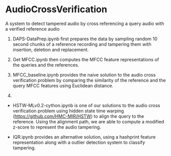 # AudioCrossVerification
A system to detect tampered audio by cross referencing a query audio with a verified reference audio

1. DAPS-DataPrep.ipynb first prepares the data by sampling random 10 second chunks of a reference recording and tampering them with insertion, deletion and replacement.

2. Get MFCC.ipynb then computes the MFCC feature representations of the queries and the references.

3. MFCC_baseline.ipynb provides the naive solution to the audio cross verification problem by comparing the similarity of the reference and the query MFCC features using Euclidean distance.

4. 
 - HSTW-MLv0.2-cython.ipynb is one of our solutions to the audio cross verification problem using hidden state time warping (https://github.com/HMC-MIR/HSTW) to align the query to the reference. Using the alignment path, we are able to compute a modified z-score to represent the audio tampering.

 -  IQR.ipynb provides an alternative solution, using a hashprint feature representation along with a outlier detection system to classify tampering.


